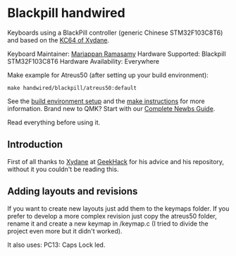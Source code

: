 
# Blackpill handwired

Keyboards using a BlackPill controller (generic Chinese STM32F103C8T6) and based on the [KC64 of Xydane](https://github.com/Xydane/qmk_firmware).

Keyboard Maintainer: [Mariappan Ramasamy](https://github.com/mariappan)
Hardware Supported: Blackpill STM32F103C8T6
Hardware Availability: Everywhere

Make example for Atreus50 (after setting up your build environment):

    make handwired/blackpill/atreus50:default

See the [build environment setup](https://docs.qmk.fm/#/getting_started_build_tools) and the [make instructions](https://docs.qmk.fm/#/getting_started_make_guide) for more information. Brand new to QMK? Start with our [Complete Newbs Guide](https://docs.qmk.fm/#/newbs).

Read everything before using it.

## Introduction

First of all thanks to [Xydane](https://github.com/Xydane) at [GeekHack](https://geekhack.org/) for his advice and his repository, without it you couldn't be reading this.

## Adding layouts and revisions

If you want to create new layouts just add them to the keymaps folder. If you prefer to develop a more complex revision just copy the atreus50 folder, rename it and create a new keymap in /keymap.c (I tried to divide the project even more but it didn't worked).

It also uses:
PC13: Caps Lock led.
